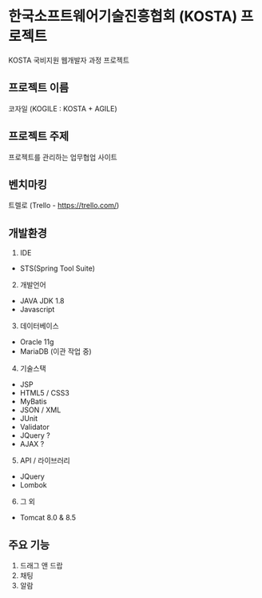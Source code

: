 # 한국소프트웨어기술진흥협회 (KOSTA) 프로젝트
KOSTA 국비지원 웹개발자 과정 프로젝트

## 프로젝트 이름
코자일 (KOGILE : KOSTA + AGILE)

## 프로젝트 주제
프로젝트를 관리하는 업무협업 사이트

## 벤치마킹
트렐로 (Trello - https://trello.com/)

## 개발환경
1. IDE
  - STS(Spring Tool Suite)
2. 개발언어
  - JAVA JDK 1.8
  - Javascript
3. 데이터베이스
  - Oracle 11g
  - MariaDB (이관 작업 중)
4. 기술스택
  - JSP
  - HTML5 / CSS3
  - MyBatis
  - JSON / XML
  - JUnit
  - Validator
  - JQuery ?
  - AJAX ?
5. API / 라이브러리
  - JQuery
  - Lombok
6. 그 외
  - Tomcat 8.0 & 8.5

## 주요 기능
1. 드래그 앤 드랍
2. 채팅
3. 알람
